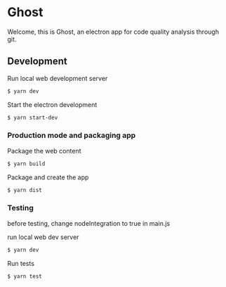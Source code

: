 # Ghost

Welcome,
this is Ghost, an electron app for code quality analysis through git.

## Development

Run local web development server

```bash
$ yarn dev
```

Start the electron development

```bash
$ yarn start-dev
```

### Production mode and packaging app

Package the web content

```bash
$ yarn build
```

Package and create the app

```bash
$ yarn dist
```


### Testing

before testing, change nodeIntegration to true in main.js

run local web dev server

```bash
$ yarn dev
```

Run tests

```bash
$ yarn test
```